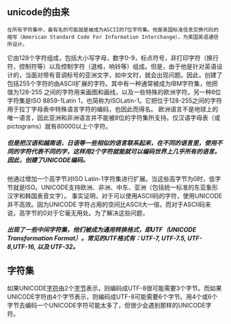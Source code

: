 ## unicode的由来

	在所有字符集中，最有名的可能就是被成为ASCII的7位字符集。他是美国标准信息交换代码的缩写（American Standard Code For Information Interchange），为美国英语通信所设计。
它由128个字符组成，包括大小写字母，数字0-9，标点符号，非打印字符（换行符，控制符等）以及控制字符（退格，响铃等）组成。但是，由于他是针对英语设计的，当面对带有音调标号的亚洲文字，如中文时，就会出现问题。因此，创建了包括255个字符的由ASCII扩展的字符。其中有一种通常被成为IBM字符集，他把值为128-255
之间的字符用来画图和画线，以及一些特殊的欧洲字符。另一种8位字符集是ISO 8859-1Latin 1，也简称为ISOLatin-1。它把位于128-255之间的字符用于拉丁字母表中特殊语言字符的编码，也因此而得名。
	欧洲语言不是地球上的唯一语言，因此亚洲和非洲语言并不能被8位的字符集所支持。仅汉语字母表（或pictograms）就有80000以上个字符。

##### 	但是把汉语和越南语，日语等一些相似的语言联系起来，在不同的语言里，使用不同的字符代表不同的字，这样用2个字符就能就可以编码世界上几乎所有的语言。因此，创建了UNICODE编码。

他通过增加一个高字节对ISO Latin-1字符集进行扩展。当这些高字节为0时，低字节就是ISO。UNICODE支持欧洲、非洲、中东、亚洲（包括统一标准的东亚象形汉字和韩国表音文字）。
	事实证明，对于可以使用ASCII码的字符，使用UNICODE并不高效。因为UNICODE 字符占用的空间比ASCII大一倍，而对于ASCII码来说，高字节的0对于它毫无用处。为了解决这些问题，

##### 出现了一些中间字符集，他们被成为通用转换格式，即UTF（UNICODE Transformation Format）。常见的UTF格式有：UTF-7, UTF-7.5, UTF-8,UTF-16, 以及 UTF-32。



## 字符集

如果UNICODE[字符](https://baike.baidu.com/item/%E5%AD%97%E7%AC%A6)由2个[字节](https://baike.baidu.com/item/%E5%AD%97%E8%8A%82)表示，则编码成UTF-8很可能需要3个字节。而如果UNICODE字符由4个字节表示，则编码成UTF-8可能需要6个字节。用4个或6个字节去编码一个UNICODE字符可能太多了，但很少会遇到那样的UNICODE字符。 



###### 

​	
​	
​	



